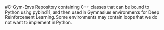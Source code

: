 #C-Gym-Envs
Repository containing C++ classes that can be bound to Python using pybind11, and then used in Gymnasium environments for Deep Reinforcement Learning. Some environments may contain loops that we do not want to implement in Python.
